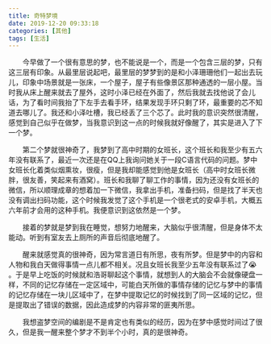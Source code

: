 ```yaml
---
title: 奇特梦境
date: 2019-12-20 09:33:18
categories: [其他]
tags: [生活]
---
```




&emsp;&emsp;今早做了一个很有意思的梦，也不能说是一个，而是一个包含三层的梦，只有这三层有印象。从最里层说起吧，最里层的梦梦到的是和小泽珊珊他们一起出去玩儿，印象中场景就是一张床，一个屋子，屋子有些像景区那种通透的一层小屋。当时我从床上醒来就去了屋外，这时小泽已经在外面了，然后我就去找他说了会儿话，为了看时间我抬了下左手去看手环，结果发现手环只剩了环，最重要的芯不知道去哪儿了。我还和小泽吐槽，我已经丢了三个芯了。此时我的意识突然很清醒，感觉到自己似乎在做梦，当我意识到这一点的时候我就好像醒了，其实是进入了下一个梦。

&emsp;&emsp;第二个梦就很神奇了，我梦到了高中时期的女班长，这个班长和我至少有五六年没有联系了，最近一次还是在QQ上我询问她关于一段C语言代码的问题。梦中女班长化着类似烟熏妆，很瘦，但是我却能感觉到他是女班长（高中时女班长微胖，很友善，笑起来有酒窝）。班长和我聊了聊工作的事情，因为还没有女班长的微信，所以顺理成章的想着加一下微信，我拿出手机，准备扫码，但是找了半天也没有调出扫码功能，这个时候我发觉了这个手机是一个很老式的安卓手机，大概五六年前才会用的这种手机。我便意识到这依然是一个梦。

&emsp;&emsp;接着的梦就是梦到我在睡觉，想努力地醒来，大脑似乎很清醒，但是身体不太能动。听到有室友去上厕所的声音后彻底地醒了。

&emsp;&emsp;醒来就感觉真的很神奇，因为常言道日有所思，夜有所梦。但是梦中的内容和人物和我白天做得事情一点儿都不相关。况且女班长我至少五年没有联系过了:sob: 。于是早上吃饭的时候就和浩哥聊起这个事情，就想到人的大脑会不会就像硬盘一样，不同的记忆存储在一定区域中，可能白天所做的事情存储的记忆与梦中的事情的记忆存储在一块儿区域中了，在梦中提取记忆的时候找到了同一区域的记忆，但是提取出了错误的数据，因此造成梦的内容非常的匪夷所思。

&emsp;&emsp;我想盗梦空间的编剧是不是肯定也有类似的经历，因为在梦中感觉时间过了很久，但是我一醒来整个梦才不到半个小时，真的是很神奇。